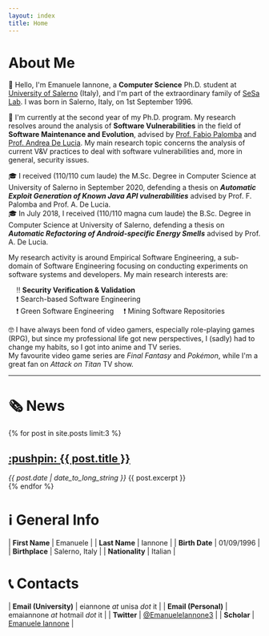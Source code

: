 ```yaml
---
layout: index
title: Home
---
```


# About Me

:wave: Hello, I'm Emanuele Iannone, a **Computer Science** Ph.D. student at [University of Salerno](https://www.unisa.it/) (Italy), and I'm part of the extraordinary family of [SeSa Lab](https://sesalabunisa.github.io).
I was born in Salerno, Italy, on 1st September 1996.

:pencil: I'm currently at the second year of my Ph.D. program. My research resolves around the analysis of **Software Vulnerabilities** in the field of **Software Maintenance and Evolution**, advised by [Prof. Fabio Palomba](https://fpalomba.github.io/) and [Prof. Andrea De Lucia](https://docenti.unisa.it/003241/home).
My main research topic concerns the analysis of current V&V practices to deal with software vulnerabilities and, more in general, security issues.

:mortar_board: I received (110/110 cum laude) the M.Sc. Degree in Computer Science at
University of Salerno in September 2020, defending a thesis on ***Automatic Exploit Generation of Known Java API vulnerabilities*** advised by Prof. F. Palomba and Prof. A. De Lucia.  
:mortar_board: In July 2018, I received (110/110 magna cum laude) the B.Sc. Degree in Computer Science at University of Salerno, defending a thesis on ***Automatic Refactoring of Android-specific Energy Smells*** advised by Prof. A. De Lucia.

My research activity is around Empirical Software Engineering, a sub-domain of Software Engineering focusing on conducting experiments on software systems and developers. My main research interests are:

&nbsp;&nbsp;&nbsp;&nbsp;:bangbang: **Security Verification & Validation**   
&nbsp;&nbsp;&nbsp;&nbsp;:exclamation: Search-based Software Engineering  
&nbsp;&nbsp;&nbsp;&nbsp;:exclamation: Green Software Engineering
&nbsp;&nbsp;&nbsp;&nbsp;:exclamation: Mining Software Repositories  

:nerd_face: I have always been fond of video gamers, especially role-playing games (RPG), but since my professional life got new perspectives, I (sadly) had to change my habits, so I got into anime and TV series.  
My favourite video game series are *Final Fantasy* and *Pokémon*, while I'm a great fan on *Attack on Titan* TV show.

<hr>

# :newspaper_roll: News

{% for post in site.posts limit:3 %}
  <article>
    <h2>
      <a href="{{ post.url }}">
        :pushpin: {{ post.title }}
      </a>
    </h2>
    <i><time datetime="{{ post.date | date: "%Y-%m-%d" }}">{{ post.date | date_to_long_string }}</time></i>
    {{ post.excerpt }}
  </article>
{% endfor %}

# :information_source: General Info

| **First Name** | Emanuele |
| **Last Name** | Iannone |
| **Birth Date**  | 01/09/1996 |
| **Birthplace** | Salerno, Italy |
| **Nationality** | Italian |

# :telephone_receiver: Contacts

| **Email (University)** | eiannone *at* unisa *dot* it |
| **Email (Personal)** | emaiannone *at* hotmail *dot* it |
| **Twitter** | [@EmanueleIannone3](https://twitter.com/emanueleiannon3) |
| **Scholar** | [Emanuele Iannone](https://scholar.google.it/citations?user=9_SYZj8AAAAJ&hl=it&oi=ao) |

